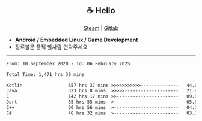 <h2 align="center"> ☕ Hello </h2>

<p align="center">
  <a href="https://steamcommunity.com/id/Niforances/">Steam</a> |
  <a href="https://gitlab.com/niforances">Gitlab</a>
</p>

 - **Android / Embedded Linux / Game Development**
 - 장르불문 플젝 할사람 연락주세요

------

<!--START_SECTION:waka-->

```txt
From: 10 September 2020 - To: 06 February 2025

Total Time: 1,471 hrs 39 mins

Kotlin                 657 hrs 37 mins >>>>>>>>>>>--------------   44.69 %
Java                   323 hrs 8 mins  >>>>>--------------------   21.96 %
C                      142 hrs 17 mins >>-----------------------   09.67 %
Dart                   85 hrs 55 mins  >------------------------   05.84 %
C++                    60 hrs 56 mins  >------------------------   04.14 %
C#                     48 hrs 32 mins  >------------------------   03.30 %
```

<!--END_SECTION:waka-->
